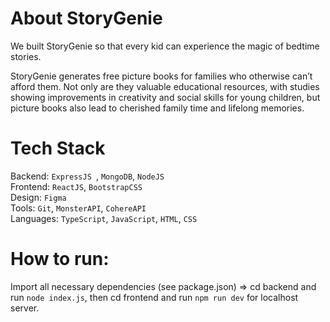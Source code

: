 # About StoryGenie

We built StoryGenie so that every kid can experience the magic of bedtime stories.

StoryGenie generates free picture books for families who otherwise can’t afford them. Not only are they valuable educational resources, with studies showing improvements in creativity and social skills for young children, but picture books also lead to cherished family time and lifelong memories.

# Tech Stack

Backend:  `ExpressJS `, `MongoDB`, `NodeJS`  
Frontend: `ReactJS`, `BootstrapCSS`  
Design: `Figma`  
Tools: `Git`, `MonsterAPI`, `CohereAPI`  
Languages: `TypeScript`, `JavaScript`, `HTML`, `CSS`  

# How to run:

Import all necessary dependencies (see package.json) => cd backend and run `node index.js`, then cd frontend and run `npm run dev` for localhost server. 
